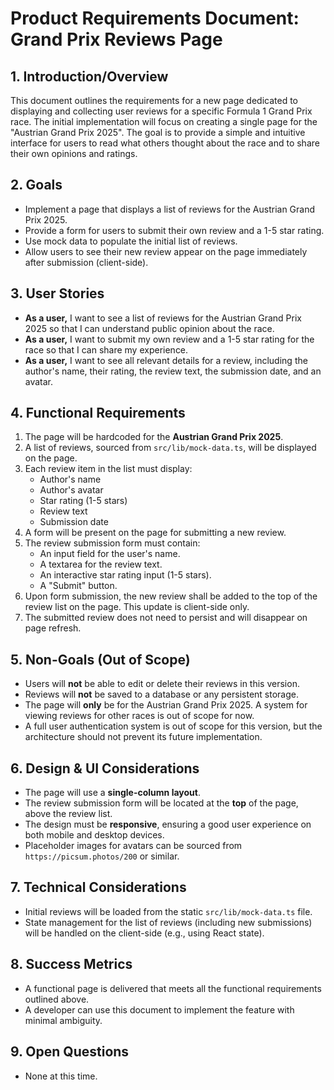 # Product Requirements Document: Grand Prix Reviews Page

## 1. Introduction/Overview

This document outlines the requirements for a new page dedicated to displaying and collecting user reviews for a specific Formula 1 Grand Prix race. The initial implementation will focus on creating a single page for the "Austrian Grand Prix 2025". The goal is to provide a simple and intuitive interface for users to read what others thought about the race and to share their own opinions and ratings.

## 2. Goals

- Implement a page that displays a list of reviews for the Austrian Grand Prix 2025.
- Provide a form for users to submit their own review and a 1-5 star rating.
- Use mock data to populate the initial list of reviews.
- Allow users to see their new review appear on the page immediately after submission (client-side).

## 3. User Stories

- **As a user,** I want to see a list of reviews for the Austrian Grand Prix 2025 so that I can understand public opinion about the race.
- **As a user,** I want to submit my own review and a 1-5 star rating for the race so that I can share my experience.
- **As a user,** I want to see all relevant details for a review, including the author's name, their rating, the review text, the submission date, and an avatar.

## 4. Functional Requirements

1.  The page will be hardcoded for the **Austrian Grand Prix 2025**.
2.  A list of reviews, sourced from `src/lib/mock-data.ts`, will be displayed on the page.
3.  Each review item in the list must display:
    - Author's name
    - Author's avatar
    - Star rating (1-5 stars)
    - Review text
    - Submission date
4.  A form will be present on the page for submitting a new review.
5.  The review submission form must contain:
    - An input field for the user's name.
    - A textarea for the review text.
    - An interactive star rating input (1-5 stars).
    - A "Submit" button.
6.  Upon form submission, the new review shall be added to the top of the review list on the page. This update is client-side only.
7.  The submitted review does not need to persist and will disappear on page refresh.

## 5. Non-Goals (Out of Scope)

- Users will **not** be able to edit or delete their reviews in this version.
- Reviews will **not** be saved to a database or any persistent storage.
- The page will **only** be for the Austrian Grand Prix 2025. A system for viewing reviews for other races is out of scope for now.
- A full user authentication system is out of scope for this version, but the architecture should not prevent its future implementation.

## 6. Design & UI Considerations

- The page will use a **single-column layout**.
- The review submission form will be located at the **top** of the page, above the review list.
- The design must be **responsive**, ensuring a good user experience on both mobile and desktop devices.
- Placeholder images for avatars can be sourced from `https://picsum.photos/200` or similar.

## 7. Technical Considerations

- Initial reviews will be loaded from the static `src/lib/mock-data.ts` file.
- State management for the list of reviews (including new submissions) will be handled on the client-side (e.g., using React state).

## 8. Success Metrics

- A functional page is delivered that meets all the functional requirements outlined above.
- A developer can use this document to implement the feature with minimal ambiguity.

## 9. Open Questions

- None at this time.
